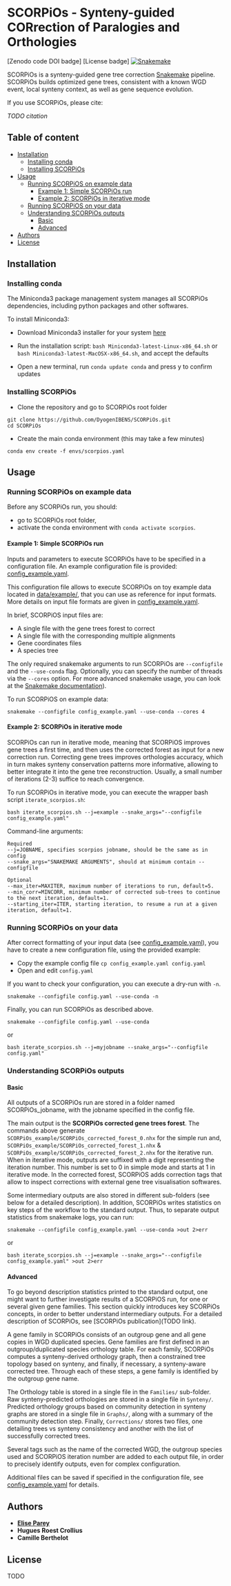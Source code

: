 # SCORPiOs - Synteny-guided CORrection of Paralogies and Orthologies

[Zenodo code DOI badge] [License badge] [![Snakemake](https://img.shields.io/badge/snakemake-≥5.5.4-brightgreen.svg)](https://snakemake.bitbucket.io)


 SCORPiOs is a synteny-guided gene tree correction [Snakemake](https://snakemake.readthedocs.io/en/stable/) pipeline. SCORPiOs builds optimized gene trees, consistent with a known WGD event, local synteny context, as well as gene sequence evolution.

If you use SCORPiOs, please cite:

*TODO citation*

## Table of content
  - [Installation](#installation)
    - [Installing conda](#installing-conda)
    - [Installing SCORPiOs](#installing-scorpios)
  - [Usage](#usage)
    - [Running SCORPiOS on example data](#running-scorpios-on-example-data)
      - [Example 1: Simple SCORPiOs run](#example-1-simple-scorpios-run)
      - [Example 2: SCORPiOs in iterative mode](#example-2-scorpios-in-iterative-mode)
    - [Running SCORPiOS on your data](#running-scorpios-on-your-data)
    - [Understanding SCORPiOs outputs](#understanding-scorpios-outputs)
      - [Basic](#basic)
      - [Advanced](#advanced)
  - [Authors](#authors)
  - [License](#license)

## Installation

### Installing conda

The Miniconda3 package management system manages all SCORPiOs dependencies, including python packages and other softwares.

To install Miniconda3:

- Download Miniconda3 installer for your system [here](https://docs.conda.io/en/latest/miniconda.html)

- Run the installation script: `bash Miniconda3-latest-Linux-x86_64.sh` or `bash Miniconda3-latest-MacOSX-x86_64.sh`, and accept the defaults

- Open a new terminal, run `conda update conda` and press y to confirm updates

### Installing SCORPiOs

- Clone the repository and go to SCORPiOs root folder
```
git clone https://github.com/DyogenIBENS/SCORPiOs.git
cd SCORPiOs
```

- Create the main conda environment (this may take a few minutes)
```
conda env create -f envs/scorpios.yaml
```

## Usage

### Running SCORPiOs on example data

Before any SCORPiOs run, you should:
 - go to SCORPiOs root folder,
 - activate the conda environment with `conda activate scorpios`.

#### Example 1: Simple SCORPiOs run

Inputs and parameters to execute SCORPiOs have to be specified in a configuration file.
An example configuration file is provided: [config_example.yaml](config_example.yaml).

This configuration file allows to execute SCORPiOs on toy example data located in [data/example/](data/example/), that you can use as reference for input formats. More details on input file formats are given in [config_example.yaml](config_example.yaml).

In brief, SCORPiOS input files are:
- A single file with the gene trees forest to correct
- A single file with the corresponding multiple alignments
- Gene coordinates files
- A species tree

The only required snakemake arguments to run SCORPiOs are `--configfile` and the `--use-conda` flag. Optionally, you can specify the number of threads via the `--cores` option. For more advanced snakemake usage, you can look at the [Snakemake documentation](https://snakemake.readthedocs.io/en/stable/)).


To run SCORPiOS on example data:

```
snakemake --configfile config_example.yaml --use-conda --cores 4
```

#### Example 2: SCORPiOs in iterative mode

SCORPiOs can run in iterative mode, meaning that SCORPiOS improves gene trees a first time, and then uses the corrected forest as input for a new correction run. Correcting gene trees improves orthologies accuracy, which in turn makes synteny conservation patterns more informative, allowing to better integrate it into the gene tree reconstruction. Usually, a small number of iterations (2-3) suffice to reach convergence.

To run SCORPiOs in iterative mode, you can execute the wrapper bash script `iterate_scorpios.sh`:

```
bash iterate_scorpios.sh --j=example --snake_args="--configfile config_example.yaml"
```

Command-line arguments:

```
Required
--j=JOBNAME, specifies scorpios jobname, should be the same as in config
--snake_args="SNAKEMAKE ARGUMENTS", should at minimum contain --configfile

Optional
--max_iter=MAXITER, maximum number of iterations to run, default=5.
--min_corr=MINCORR, minimum number of corrected sub-trees to continue to the next iteration, default=1.
--starting_iter=ITER, starting iteration, to resume a run at a given iteration, default=1.
```

### Running SCORPiOs on your data
After correct formatting of your input data (see [config_example.yaml](config_example.yaml)), you have to create a new configuration file, using the provided example:

- Copy the example config file `cp config_example.yaml config.yaml`
- Open and edit `config.yaml`

If you want to check your configuration, you can execute a dry-run with `-n`.
```
snakemake --configfile config.yaml --use-conda -n
```

Finally, you can run SCORPiOs as described above.

```
snakemake --configfile config.yaml --use-conda
```

or

```
bash iterate_scorpios.sh --j=myjobname --snake_args="--configfile config.yaml"
```

### Understanding SCORPiOs outputs

#### Basic

All outputs of a SCORPiOs run are stored in a folder named SCORPiOs_jobname, with the jobname specified in the config file.

The main output is the **SCORPiOs corrected gene trees forest**. The commands above generate `SCORPiOs_example/SCORPiOs_corrected_forest_0.nhx` for the simple run and, `SCORPiOs_example/SCORPiOs_corrected_forest_1.nhx` & `SCORPiOs_example/SCORPiOs_corrected_forest_2.nhx` for the iterative run. When in iterative mode, outputs are suffixed with a digit representing the iteration number. This number is set to 0 in simple mode and starts at 1 in iterative mode. In the corrected forest, SCORPiOS adds correction tags that allow to inspect corrections with external gene tree visualisation softwares.

Some intermediary outputs are also stored in different sub-folders (see below for a detailed description). In addition, SCORPiOs writes statistics on key steps of the workflow to the standard output. Thus, to separate output statistics from snakemake logs, you can run:

```
snakemake --configfile config_example.yaml --use-conda >out 2>err
```

or

```
bash iterate_scorpios.sh --j=example --snake_args="--configfile config_example.yaml" >out 2>err
```

#### Advanced

To go beyond description statistics printed to the standard output, one might want to further investigate results of a SCORPiOS run, for one or several given gene families. This section quickly introduces key SCORPiOs concepts, in order to better understand intermediary outputs. For a detailed description of SCORPiOs, see [SCORPiOs publication](TODO link).

A gene family in SCORPiOs consists of an outgroup gene and all gene copies in WGD duplicated species. Gene families are first defined in an outgroup/duplicated species orthology table. For each family, SCORPiOs computes a synteny-derived orthology graph, then a constrained tree topology based on synteny, and finally, if necessary, a synteny-aware corrected tree. Through each of these steps, a gene family is identified by the outgroup gene name.

The Orthology table is stored in a single file in the `Families/` sub-folder. Raw synteny-predicted orthologies are stored in a single file in `Synteny/`. Predicted orthology groups based on community detection in synteny graphs are stored in a single file in `Graphs/`, along with a summary of the community detection step. Finally, `Corrections/` stores two files, one detailing trees vs synteny consistency and another with the list of successfully corrected trees.

Several tags such as the name of the corrected WGD, the outgroup species used and SCORPiOS iteration number are added to each output file, in order to precisely identify outputs, even for complex configuration.

Additional files can be saved if specified in the configuration file, see [config_example.yaml](config_example.yaml) for details.

## Authors
* [**Elise Parey**](parey@biologie.ens.fr)
* **Hugues Roest Crollius**
* **Camille Berthelot**

## License

TODO
